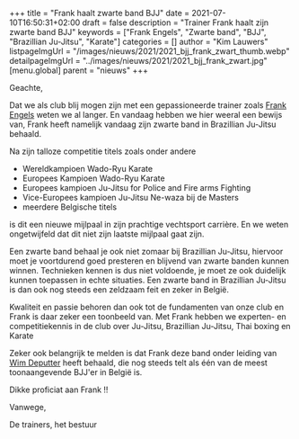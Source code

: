 +++
title = "Frank haalt zwarte band BJJ"
date = 2021-07-10T16:50:31+02:00
draft = false
description = "Trainer Frank haalt zijn zwarte band BJJ"
keywords = ["Frank Engels", "Zwarte band", "BJJ", "Brazillian Ju-Jitsu", "Karate"]
categories = []
author = "Kim Lauwers"
listpageImgUrl = "/images/nieuws/2021/2021_bjj_frank_zwart_thumb.webp"
detailpageImgUrl = "../images/nieuws/2021/2021_bjj_frank_zwart.jpg"
[menu.global]
    parent = "nieuws"
+++

Geachte,

Dat we als club blij mogen zijn met een gepassioneerde trainer zoals [Frank Engels](https://www.jujitsukeerbergen.be/trainers/#Frank_Engels) weten we al langer.
En vandaag hebben we hier weeral een bewijs van, Frank heeft namelijk vandaag zijn zwarte band in Brazillian Ju-Jitsu behaald.

Na zijn talloze competitie titels zoals onder andere

* Wereldkampioen Wado-Ryu Karate 
* Europees Kampioen Wado-Ryu Karate 
* Europees kampioen Ju-Jitsu for Police and Fire arms Fighting 
* Vice-Europees kampioen Ju-Jitsu Ne-waza bij de Masters 
* meerdere Belgische titels

is dit een nieuwe mijlpaal in zijn prachtige vechtsport carrière. En we weten ongetwijfeld dat dit niet zijn laatste mijlpaal gaat zijn.

Een zwarte band behaal je ook niet zomaar bij Brazillian Ju-Jitsu, hiervoor moet je voortdurend goed presteren en blijvend van zwarte banden kunnen winnen.
Technieken kennen is dus niet voldoende, je moet ze ook duidelijk kunnen toepassen in echte situaties.
Een zwarte band in Brazillian Ju-Jitsu is dan ook nog steeds een zeldzaam feit en zeker in België.

Kwaliteit en passie behoren dan ook tot de fundamenten van onze club en Frank is daar zeker een toonbeeld van.
Met Frank hebben we experten- en competitiekennis in de club over Ju-Jitsu, Brazillian Ju-Jitsu, Thai boxing en Karate

Zeker ook belangrijk te melden is dat Frank deze band onder leiding van [Wim Deputter](https://brasateam.be/wp/about-brasa/wim-deputter/) heeft behaald, die nog steeds telt als één van de meest toonaangevende BJJ'er in België is. 

Dikke proficiat aan Frank !!

Vanwege,

De trainers, het bestuur